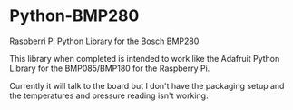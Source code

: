 # Python-BMP280
Raspberri Pi Python Library for the Bosch BMP280

This library when completed is intended to work like the Adafruit Python Library for the BMP085/BMP180 for the Raspberry Pi. 

Currently it will talk to the board but I don't have the packaging setup and the temperatures and pressure reading isn't working.
